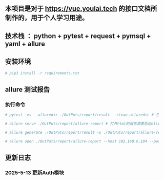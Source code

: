 ## 本项目是对于 https://vue.youlai.tech 的接口文档所制作的，用于个人学习用途。

## 技术栈 ： python + pytest + request + pymsql + yaml + allure

## 安装环境
```python
# pip3 install -r requirements.txt
```

## allure 测试报告
### 执行命令
```python
# pytest -vs --alluredir ./OutPuts/report/result --clean-alluredir # 生成原始文件，不能打开html报告

# allure serve ./OutPuts/report/allure-report # 打开html的报告需要启动allure服务

# allure generate ./OutPuts/report/result -o ./OutPuts/report/allure-report -c

# allure open ./OutPuts/report/allure-report --host 192.168.0.104 --port 8800  # 打开报告
```

## 更新日志
### 2025-5-13 更新Auth模块

